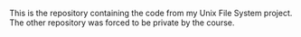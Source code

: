 This is the repository containing the code from my Unix File System project. The other repository was forced to be private by the course.